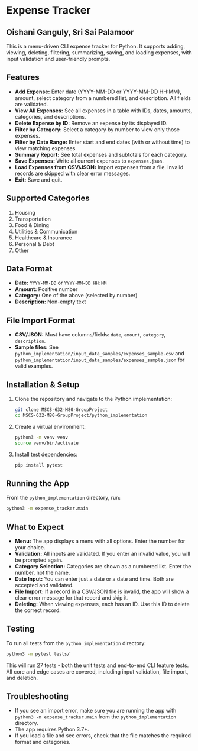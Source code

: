 # Expense Tracker

## Oishani Ganguly, Sri Sai Palamoor

This is a menu-driven CLI expense tracker for Python. It supports adding, viewing, deleting, filtering, summarizing, saving, and loading expenses, with input validation and user-friendly prompts.

## Features

- **Add Expense:** Enter date (YYYY-MM-DD or YYYY-MM-DD HH:MM), amount, select category from a numbered list, and description. All fields are validated.
- **View All Expenses:** See all expenses in a table with IDs, dates, amounts, categories, and descriptions.
- **Delete Expense by ID:** Remove an expense by its displayed ID.
- **Filter by Category:** Select a category by number to view only those expenses.
- **Filter by Date Range:** Enter start and end dates (with or without time) to view matching expenses.
- **Summary Report:** See total expenses and subtotals for each category.
- **Save Expenses:** Write all current expenses to `expenses.json`.
- **Load Expenses from CSV/JSON:** Import expenses from a file. Invalid records are skipped with clear error messages.
- **Exit:** Save and quit.

## Supported Categories

1. Housing
2. Transportation
3. Food & Dining
4. Utilities & Communication
5. Healthcare & Insurance
6. Personal & Debt
7. Other

## Data Format

- **Date:** `YYYY-MM-DD` or `YYYY-MM-DD HH:MM`
- **Amount:** Positive number
- **Category:** One of the above (selected by number)
- **Description:** Non-empty text

## File Import Format

- **CSV/JSON:** Must have columns/fields: `date`, `amount`, `category`, `description`.
- **Sample files:** See `python_implementation/input_data_samples/expenses_sample.csv` and `python_implementation/input_data_samples/expenses_sample.json` for valid examples.

## Installation & Setup

1. Clone the repository and navigate to the Python implementation:

   ```zsh
   git clone MSCS-632-M80-GroupProject
   cd MSCS-632-M80-GroupProject/python_implementation
   ```

2. Create a virtual environment:

   ```zsh
   python3 -m venv venv
   source venv/bin/activate
   ```

3. Install test dependencies:

   ```zsh
   pip install pytest
   ```

## Running the App

From the `python_implementation` directory, run:

```zsh
python3 -m expense_tracker.main
```

## What to Expect

- **Menu:** The app displays a menu with all options. Enter the number for your choice.
- **Validation:** All inputs are validated. If you enter an invalid value, you will be prompted again.
- **Category Selection:** Categories are shown as a numbered list. Enter the number, not the name.
- **Date Input:** You can enter just a date or a date and time. Both are accepted and validated.
- **File Import:** If a record in a CSV/JSON file is invalid, the app will show a clear error message for that record and skip it.
- **Deleting:** When viewing expenses, each has an ID. Use this ID to delete the correct record.

## Testing

To run all tests from the `python_implementation` directory:

```zsh
python3 -m pytest tests/
```

This will run 27 tests - both the unit tests and end-to-end CLI feature tests. All core and edge cases are covered, including input validation, file import, and deletion.

## Troubleshooting

- If you see an import error, make sure you are running the app with `python3 -m expense_tracker.main` from the `python_implementation` directory.
- The app requires Python 3.7+.
- If you load a file and see errors, check that the file matches the required format and categories.